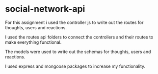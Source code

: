 # social-network-api

For this assignment i used the controller js to write out the routes for thoughts, users and reactions.

I used the routes api folders to connect the controllers and their routes to make everything functional.

The models were used to write out the schemas for thoughts, users and reactions.

I used express and mongoose packages to increase my functionality.
